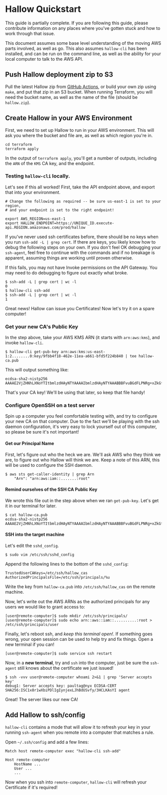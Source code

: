 # Hallow Quickstart

This guide is partially complete. If you are following this guide, please
contribute information on any places where you've gotten stuck and how
to work through that issue.

This document assumes some base level understanding of the moving AWS parts
involved, as well as go. This also assumes `hallow-cli` has been installed,
and can be run on the command line, as well as the ability for your local
computer to talk to the AWS API.

## Push Hallow deployment zip to S3

Pull the latest Hallow zip from [GitHub Actions](https://github.com/hallowauth/hallow/actions?query=branch%3Amaster+event%3Apush), or build your own zip using
`make`, and put that zip in an S3 bucket. When running Terraform, you will
need the bucket name, as well as the name of the file (should be `hallow.zip`).

## Create Hallow in your AWS Environment

First, we need to set up Hallow to run in your AWS environment. This will ask
you where the bucket and file are, as well as which region you're in.

```
cd terraform
terraform apply
```

In the output of `terraform apply`, you'll get a number of outputs, including
the `ARN` of the `KMS` CA key, and the endpoint.

### Testing `hallow-cli` locally.

Let's see if this all worked! First, take the API endpoint above, and export
that into your environment.

```
# Change the following as required -- be sure us-east-1 is set to your region,
# and your endpoint is set to the right endpoint!

export AWS_REGION=us-east-1
export HALLOW_ENDPOINT=https://UNIQUE_ID.execute-api.REGION.amazonaws.com/prod/hallow
```

If you've never used ssh certificates before, there should be no keys
when you run `ssh-add -L | grep cert`. If there are keys, you likely know
how to debug the following steps on your own. If you don't feel OK debugging
your `ssh-agent`, feel free to continue with the commands and if no breakage
is apparent, assuming things are working until proven otherwise.

If this fails, you may not have Invoke permissions on the API Gateway. You
may need to do debugging to figure out exactly what broke.

```
$ ssh-add -L | grep cert | wc -l
0
$ hallow-cli ssh-add
$ ssh-add -L | grep cert | wc -l
1
```

Great news! Hallow can issue you Certificates! Now let's try it on
a spare computer!

### Get your new CA's Public Key

In the step above, take your AWS KMS ARN (it starts with `arn:aws:kms`), and
invoke `hallow-cli`.

```
$ hallow-cli get-pub-key arn:aws:kms:us-east-1:2........0:key/9fbb4f18-462e-11ea-a661-bfd5f224b840 | tee hallow-ca.pub
```

This will output something like:

```
ecdsa-sha2-nistp256 AAAAE2VjZHNhLXNoYTItbmlzdHAyNTYAAAAIbmlzdHAyNTYAAABBBFvuBGdFLPNRg+xZkGfQ5u9V3FD6etx0cz0fx6HkjzAvZ0W/FF4HYZPsCkLpsJhjaRfF1Nm9mNXiyaHsrkfaKgQ=
```

That's your CA key! We'll be using that later, so keep that file handy!

### Configure OpenSSH on a test server

Spin up a computer you feel comfortable testing with, and try to configure
your new CA on that computer. Due to the fact we'll be playing with the
ssh daemon configuration, it's very easy to lock yourself out of this
computer, so please be sure it's not important!

#### Get our Principal Name

First, let's figure out who the heck we are. We'll ask AWS who they think
we are, to figure out who Hallow will think we are. Keep a note of this ARN,
this will be used to configure the SSH daemon.

```
$ aws sts get-caller-identity | grep Arn
    "Arn": "arn:aws:iam::.......:root"
```

#### Remind ourselves of the SSH CA Public Key

We wrote this file out in the step above when we ran `get-pub-key`. Let's get
it in our terminal for later.

```
$ cat hallow-ca.pub
ecdsa-sha2-nistp256 AAAAE2VjZHNhLXNoYTItbmlzdHAyNTYAAAAIbmlzdHAyNTYAAABBBFvuBGdFLPNRg+xZkGfQ5u9V3FD6etx0cz0fx6HkjzAvZ0W/FF4HYZPsCkLpsJhjaRfF1Nm9mNXiyaHsrkfaKgQ=
```

#### SSH into the target machine

Let's edit the `sshd_config`.

```
$ sudo vim /etc/ssh/sshd_config
```

Append the following lines to the bottom of the `sshd_config`:

```
TrustedUserCAKeys=/etc/ssh/hallow_cas
AuthorizedPrincipalsFile=/etc/ssh/principals/%u
```

Write the key from `hallow-ca.pub` into `/etc/ssh/hallow_cas` on the remote
machine.

Now, let's write out the AWS ARNs as the authorized principals for any
users we would like to grant access to:

```
[user@remote-computer]$ sudo mkdir /etc/ssh/principals/
[user@remote-computer]$ sudo echo arn::aws::iam::..........:root > /etc/ssh/principals/user
```

Finally, let's reboot ssh, and *keep this terminal open!*. If something goes
wrong, your open session can be used to help try and fix things. Open a new
terminal if you can!

```
[user@remote-computer]$ sudo service ssh restart
```

Now, in a **new terminal**, try and `ssh` into the computer, just be sure
the `ssh-agent` still knows about the certificate we just issued!

```
$ ssh -vvv user@remote-computer whoami 2>&1 | grep 'Server accepts key'
debug1: Server accepts key: paultag@nyx ECDSA-CERT SHA256:ISC1x8r1wXbiPDlIgIynjexLJhBdUSvfy/3HCLKAsYI agent
```

Great! The server likes our new CA!

## Add Hallow to ssh/config

`hallow-cli` contains a mode that will allow it to refresh your key
in your running `ssh-agent` when you remote into a computer that matches
a rule.

Open `~/.ssh/config` and add a few lines:

```
Match host remote-computer exec "hallow-cli ssh-add"

Host remote-computer
    HostName ...
    User ...
    ...
```

Now when you ssh into `remote-computer`, `hallow-cli` will refresh your
Certificate if it's required!
